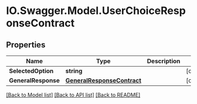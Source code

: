 # IO.Swagger.Model.UserChoiceResponseContract
## Properties

Name | Type | Description | Notes
------------ | ------------- | ------------- | -------------
**SelectedOption** | **string** |  | [optional] 
**GeneralResponse** | [**GeneralResponseContract**](GeneralResponseContract.md) |  | [optional] 

[[Back to Model list]](../README.md#documentation-for-models) [[Back to API list]](../README.md#documentation-for-api-endpoints) [[Back to README]](../README.md)

